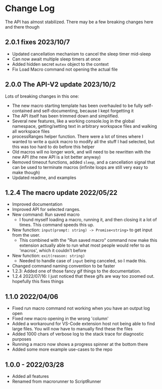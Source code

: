 # Change Log

The API has almost stabilized. There may be a few breaking changes here and there though

## 2.0.1 fixes 2023/10/7

-   Updated cancellation mechanism to cancel the sleep timer mid-sleep
-   Can now await multiple sleep timers at once
-   Added hidden secret `mutex` object to the context
-   Fix Load Macro command not opening the actual file

## 2.0.0 The API-V2 update 2023/10/2

Lots of breaking changes in this one:

-   The new macro starting template has been overhauled to be fully self-contained and self-documenting, because I kept forgetting it
-   The API itself has been trimmed down and simplified.
-   Several new features, like a working console.log in the global namespace, getting/setting text in arbitrary workspace files and walking all workspace files
-   processRanges helper function. There were a lot of times where I wanted to write a quick macro to modify all the stuff I had selected, but this was too hard to do before this helper
-   Old macros will no longer work, and will need to be rewritten with the new API (the new API is a lot better anyway)
-   Removed timeout functions, added `sleep`, and a cancellation signal that can be used to terminate macros (infinite loops are still very easy to make though)
-   Updated readme, and examples

## 1.2.4 The macro update 2022/05/22

-   Improved documentation
-   Improved API for selected ranges.
-   New command: Run saved macro
    -   I found myself loading a macro, running it, and then closing it a lot of times. This command speeds this up.
-   New function: `input(prompt: string) -> Promise<string>` to get input from the user.
    -   This combined with the "Run saved macro" command now make this extension actually able to run what most people would refer to as 'macros', which it couldn't before
-   New function: `exit(reason: string)`
    -   Needed to handle case of `input` being canceled, so I made this.
-   Changed command naming convention to be faster
-   1.2.3: Added one of those fancy gif things to the documentation.
-   1.2.4 2022/07/16: I just noticed that these gifs are way too zoomed out. hopefully this fixes things

## 1.1.0 2022/04/06

-   Fixed run macro command not working when you have an output log open
-   Fixed new macro opening in the wrong 'column'
-   Added a workaround for VS-Code extension host not being able to find large files. You will now have to manually find these the files
-   Added 1000 chars of verbose log to the stack trace for diagnostic purposes
-   Running a macro now shows a progress spinner at the bottom there
-   Added some more example use-cases to the repo

## 1.0.0 - 2022/03/28

-   Added all features
-   Renamed from macrorunner to ScriptRunner
